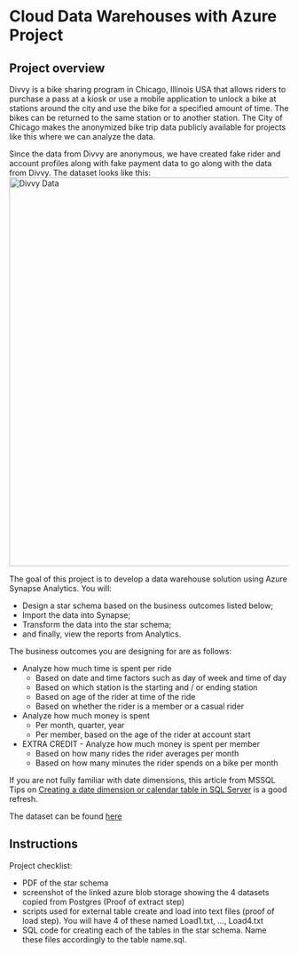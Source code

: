# Cloud Data Warehouses with Azure Project

## Project overview

Divvy is a bike sharing program in Chicago, Illinois USA that allows riders to purchase a pass at a kiosk or use a 
mobile application to unlock a bike at stations around the city and use the bike for a specified amount of time. The 
bikes can be returned to the same station or to another station. The City of Chicago makes the anonymized bike trip data 
publicly available for projects like this where we can analyze the data.

Since the data from Divvy are anonymous, we have created fake rider and account profiles along with fake payment data to 
go along with the data from Divvy. The dataset looks like this:
<img src="./0-images/chap4/divvy_erd.png" alt="Divvy Data" width="700"/>

The goal of this project is to develop a data warehouse solution using Azure Synapse Analytics. You will:
- Design a star schema based on the business outcomes listed below;
- Import the data into Synapse;
- Transform the data into the star schema;
- and finally, view the reports from Analytics.

The business outcomes you are designing for are as follows:
- Analyze how much time is spent per ride
  - Based on date and time factors such as day of week and time of day
  - Based on which station is the starting and / or ending station
  - Based on age of the rider at time of the ride
  - Based on whether the rider is a member or a casual rider
- Analyze how much money is spent
  - Per month, quarter, year
  - Per member, based on the age of the rider at account start
- EXTRA CREDIT - Analyze how much money is spent per member
  - Based on how many rides the rider averages per month
  - Based on how many minutes the rider spends on a bike per month

If you are not fully familiar with date dimensions, this article from MSSQL Tips on 
[Creating a date dimension or calendar table in SQL Server](https://www.mssqltips.com/sqlservertip/4054/creating-a-date-dimension-or-calendar-table-in-sql-server/) 
is a good refresh.

The dataset can be found [here](https://video.udacity-data.com/topher/2022/March/622a5fc6_azure-data-warehouse-projectdatafiles/azure-data-warehouse-projectdatafiles.zip)

## Instructions

Project checklist:
- PDF of the star schema
- screenshot of the linked azure blob storage showing the 4 datasets copied from Postgres (Proof of extract step)
- scripts used for external table create and load into text files (proof of load step). You will have 4 of these 
named Load1.txt, ..., Load4.txt
- SQL code for creating each of the tables in the star schema. Name these files accordingly to the table name.sql.



